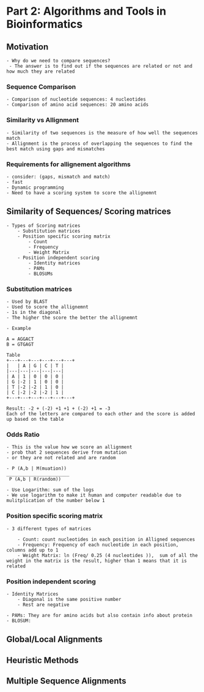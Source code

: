 # Part 2: Algorithms and Tools in Bioinformatics


## Motivation
    - Why do we need to compare sequences?
     - The answer is to find out if the sequences are related or not and how much they are related
    
### Sequence Comparison
    - Comparison of nucleotide sequences: 4 nucleotides
    - Comparison of amino acid sequences: 20 amino acids

### Similarity vs Allignment
    - Similarity of two sequences is the measure of how well the sequences match
    - Allignment is the process of overlapping the sequences to find the best match using gaps and mismatches

### Requirements for allignement algorithms
    - consider: (gaps, mismatch and match)
    - fast 
    - Dynamic programming
    - Need to have a scoring system to score the allignemnt


## Similarity of Sequences/ Scoring matrices
    - Types of Scoring matrices
        - Substitution matrices
        - Position specific scoring matrix
            - Count
            - Frequency
            - Weight Matrix
        - Position independent scoring 
            - Identity matrices
            - PAMs
            - BLOSUMs

### Substitution matrices
    - Used by BLAST
    - Used to score the allignemnt
    - 1s in the diagonal
    - The higher the score the better the allignemnt

    - Example
    
    A = AGGACT
    B = GTGAGT

    Table
    +---+---+---+---+---+---+
    |   | A | G | C | T |
    |---|---|---|---|---|
    | A | 1 | 0 | 0 | 0 |
    | G |-2 | 1 | 0 | 0 |
    | T |-2 |-2 | 1 | 0 |
    | C |-2 |-2 |-2 | 1 |
    +---+---+---+---+---+---+

    Result: -2 + (-2) +1 +1 + (-2) +1 = -3 
    Each of the letters are compared to each other and the score is added up based on the table

### Odds Ratio
    - This is the value how we score an allignment
    - prob that 2 sequences derive from mutation 
    - or they are not related and are random

    - P (A,b | M(muation))
    _______________________
     P (A,b | R(random)) 

    - Use Logarithm: sum of the logs
    - We use logarithm to make it human and computer readable due to mulitplication of the number below 1

    
### Position specific scoring matrix
    - 3 different types of matrices

        - Count: count nucleotides in each position in Alligned sequences
        - Frequency: Frequency of each nucleotide in each position, columns add up to 1
        - Weight Matrix: ln (Freq/ 0.25 (4 nucleotides )),  sum of all the weight in the matrix is the result, higher than 1 means that it is related

### Position independent scoring
    - Identity Matrices
        - Diagonal is the same positive number
        - Rest are negative 
        
    - PAMs: They are for amino acids but also contain info about protein
    - BLOSUM:



## Global/Local Alignments
## Heuristic Methods
## Multiple Sequence Alignments